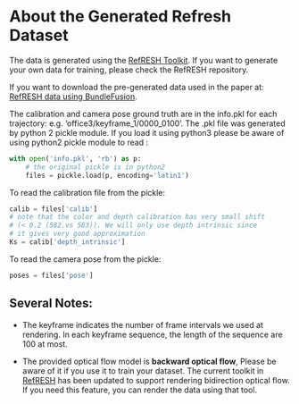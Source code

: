 # About the Generated Refresh Dataset

The data is generated using the [RefRESH Toolkit][1]. If you want to generate your own data for training, please check the RefRESH repository.

If you want to download the pre-generated data used in the paper at: 
[RefRESH data using BundleFusion][2]. 

The calibration and camera pose ground truth are in the info.pkl for each trajectory: e.g. ‘office3/keyframe_1/0000_0100’. The .pkl file was generated by python 2 pickle module. If you load it using python3 please be aware of using python2 pickle module to read :

``` python
with open('info.pkl', 'rb') as p:
    # the original pickle is in python2
    files = pickle.load(p, encoding='latin1')
```

To read the calibration file from the pickle: 
``` python
calib = files['calib']
# note that the color and depth calibration has very small shift
# (< 0.2 (582.vs 583)). We will only use depth intrinsic since
# it gives very good approximation
Ks = calib['depth_intrinsic']
```

To read the camera pose from the pickle:
``` python
poses = files['pose']
```

## Several Notes: 
* The keyframe indicates the number of frame intervals we used at rendering. In each keyframe sequence, the length of the sequence are 100 at most.

* The provided optical flow model is **backward optical flow**, Please be aware of it if you use it to train your dataset. The current toolkit in [RefRESH][1] has been updated to support rendering bidirection optical flow. If you need this feature, you can render the data using that tool.

[1]: https://github.com/lvzhaoyang/RefRESH
[2]: https://drive.google.com/drive/folders/1DMb3qpoYoowa00EfzGzTKySbT_WIbhD7?usp=sharing

